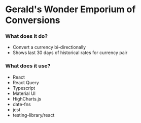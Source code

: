 # Gerald's Wonder Emporium of Conversions
### What does it do?
- Convert a currency bi-directionally
- Shows last 30 days of historical rates for currency pair

### What does it use?
- React
- React Query
- Typescript
- Material UI
- HighCharts.js
- date-fns
- jest
- testing-library/react